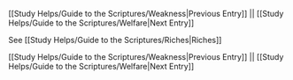 [[Study Helps/Guide to the Scriptures/Weakness|Previous Entry]]  ||  [[Study Helps/Guide to the Scriptures/Welfare|Next Entry]]

 See [[Study Helps/Guide to the Scriptures/Riches|Riches]]

[[Study Helps/Guide to the Scriptures/Weakness|Previous Entry]]  ||  [[Study Helps/Guide to the Scriptures/Welfare|Next Entry]]